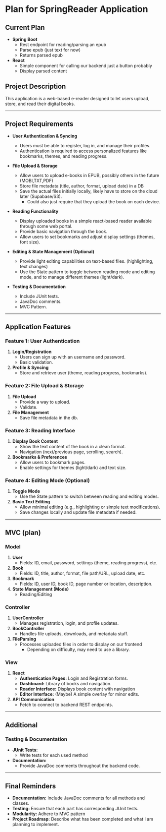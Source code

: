 # Plan for SpringReader Application


## Current Plan
- **Spring Boot**
  - Rest endpoint for reading/parsing an epub
  - Parse epub (just text for now)
  - Returns parsed epub
- **React**
  - Simple component for calling our backend just a button probably
  - Display parsed content

## Project Description

This application is a web-based e-reader designed to let users upload, store, and read their digital books.

---

## Project Requirements

- **User Authentication & Syncing**
    - Users must be able to register, log in, and manage their profiles.
    - Authentication is required to access personalized features like bookmarks, themes, and reading progress.

- **File Upload & Storage**
    - Allow users to upload e-books in EPUB, possibly others in the future (MOBI,TXT,PDF)
    - Store file metadata (title, author, format, upload date) in a DB
    - Save the actual files initially locally, likely have to store on the cloud later (Supabase/S3).
      - Could also just require that they upload the book on each device.

- **Reading Functionality**
    - Display uploaded books in a simple react-based reader available through some web portal.
    - Provide basic navigation through the book.
    - Allow users to set bookmarks and adjust display settings (themes, font size).

- **Editing & State Management (Optional)**
    - Provide light editing capabilities on text-based files. (highlighting, text changes)
    - Use the State pattern to toggle between reading mode and editing mode, and to manage different themes (light/dark).

- **Testing & Documentation**
    - Include JUnit tests.
    - JavaDoc comments.
    - MVC Pattern.

---



## Application Features

### **Feature 1: User Authentication**
1. **Login/Registration**
    - Users can sign up with an username and password.
    - Basic validation.
2. **Profile & Syncing**
    - Store and retrieve user (theme, reading progress, bookmarks).

### **Feature 2: File Upload & Storage**
1. **File Upload**
    - Provide a way to upload. 
    - Validate.
2. **File Management**
    - Save file metadata in the db.

### **Feature 3: Reading Interface**
1. **Display Book Content**
    - Show the text content of the book in a clean format.
    -  Navigation (next/previous page, scrolling, search).
2. **Bookmarks & Preferences**
    - Allow users to bookmark pages.
    - Enable settings for themes (light/dark) and text size.

### **Feature 4: Editing Mode (Optional)**
1. **Toggle Mode**
    - Use the State pattern to switch between reading and editing modes.
2. **Basic Text Editing**
    - Allow minimal editing (e.g., highlighting or simple text modifications).
    - Save changes locally and update file metadata if needed.

---

## MVC (plan)

### **Model**
1. **User**
    - Fields: ID, email, password, settings (theme, reading progress), etc.
2. **Book**
    - Fields: ID, title, author, format, file path/URL, upload date, etc.
3. **Bookmark**
    - Fields: ID, user ID, book ID, page number or location, description.
4. **State Management (Mode)**
    - Reading/Editing

### **Controller**
1. **UserController**
    - Manages registration, login, and profile updates.
2. **BookController**
    - Handles file uploads, downloads, and metadata stuff.
3. **FileParsing**
    - Processes uploaded files in order to display on our frontend
      - Depending on difficulty, may need to use a library. 

### **View**
1. **React**
    - **Authentication Pages:** Login and Registration forms.
    - **Dashboard:** Library of books and navigation.
    - **Reader Interface:** Displays book content with navigation
    - **Editor Interface:** (Maybe) A simple overlay for minor edits.
2. **API Communication**
    - Fetch to connect to backend REST endpoints.

---

## Additional 

### **Testing & Documentation**
- **JUnit Tests:**
    - Write tests for each used method
- **Documentation:**
    - Provide JavaDoc comments throughout the backend code.

---

## Final Reminders

- **Documentation:** Include JavaDoc comments for all methods and classes.
- **Testing:** Ensure that each part has corresponding JUnit tests.
- **Modularity:** Adhere to MVC pattern
- **Project Roadmap:** Describe what has been completed and what I am planning to implement. 

